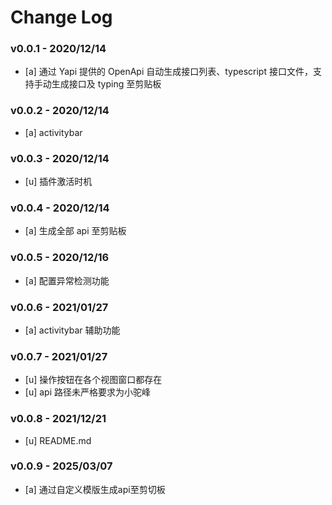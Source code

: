 # Change Log

### v0.0.1 - 2020/12/14

- [a] 通过 Yapi 提供的 OpenApi 自动生成接口列表、typescript 接口文件，支持手动生成接口及 typing 至剪贴板

### v0.0.2 - 2020/12/14

- [a] activitybar

### v0.0.3 - 2020/12/14

- [u] 插件激活时机

### v0.0.4 - 2020/12/14

- [a] 生成全部 api 至剪贴板

### v0.0.5 - 2020/12/16

- [a] 配置异常检测功能

### v0.0.6 - 2021/01/27

- [a] activitybar 辅助功能

### v0.0.7 - 2021/01/27

- [u] 操作按钮在各个视图窗口都存在
- [u] api 路径未严格要求为小驼峰

### v0.0.8 - 2021/12/21

- [u] README.md

### v0.0.9 - 2025/03/07

- [a] 通过自定义模版生成api至剪切板